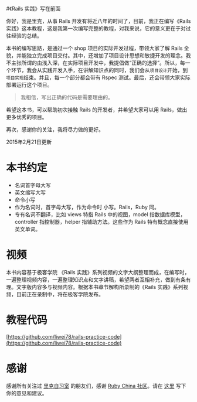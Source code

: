 #《Rails 实践》写在前面

你好，我是里克，从事 Rails 开发有将近八年的时间了，目前，我正在编写《Rails 实践》这本教程，这是我第一次编写完整的教程，对我来说，它的意义更在于对过往经验的总结。

本书的编写思路，是通过一个 shop 项目的实际开发过程，带领大家了解 Rails 全貌，并能独立完成项目交付。其中，还增加了项目设计思想和敏捷开发的理念。我不主张所谓的由浅入深，在实际项目开发中，我提倡做“正确的选择”。所以，每一个环节，我会从实践开发入手，在讲解知识点的同时，我们会从`项目设计`开始，到`项目实现`结束。并且，每一个部分都会带有 Rspec 测试。最后，还会带领大家实际部署运行这个项目。

> 我相信，写出正确的代码是需要理由的。

希望这本书，可以帮助初次接触 Rails 的开发者，并希望大家可以用 Rails，做出更多优秀的项目。

再次，感谢你的关注，我将尽力做的更好。

2015年2月21日更新

# 本书约定

* 名词首字母大写
* 英文缩写大写
* 命令小写
* 作为名词时，首字母大写，作为命令时 小写。Rails，Ruby 同。
* 专有名词不翻译，比如 views 特指 Rails 中的视图，model 指数据库模型，controller 指控制器，helper 指辅助方法。这些作为 Rails 特有概念直接使用英文单词。

# 视频

本书内容基于极客学院 《Rails 实践》系列视频的文字大纲整理而成，在编写时，一遍整理视频内容，一遍整理知识点和文字讲稿，希望两者互相补充，做到有条有理。文字版内容多与视频内容。根据本书章节解构所录制的《Rails 实践》系列视频，目前正在录制中，将在极客学院发布。

# 教程代码

[https://github.com/liwei78/rails-practice-code](https://github.com/liwei78/rails-practice-code)


# 感谢

感谢所有关注过 [里克自习室](http://railser.cn/) 的朋友们，感谢 [Ruby China 社区](https://ruby-china.org)。请在 [这里](https://github.com/liwei78/rails-practice/issues) 写下你的意见和建议。